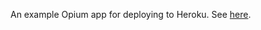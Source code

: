 An example Opium app for deploying to Heroku. See [here](https://github.com/roddyyaga/heroku-buildpack-ocaml).
